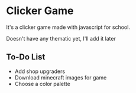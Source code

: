 # Clicker Game

It's a clicker game made with javascript for school.

Doesn't have any thematic yet, I'll add it later

## To-Do List
* Add shop upgraders
* Download minecraft images for game
* Choose a color palette